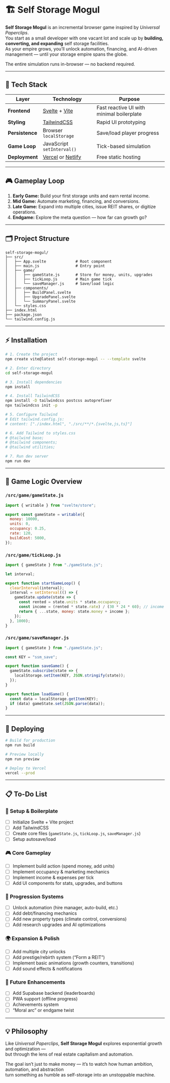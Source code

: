 # 🏗️ Self Storage Mogul

**Self Storage Mogul** is an incremental browser game inspired by *Universal Paperclips*.  
You start as a small developer with one vacant lot and scale up by **building, converting, and expanding** self storage facilities.  
As your empire grows, you’ll unlock automation, financing, and AI-driven management — until your storage empire spans the globe.

The entire simulation runs in-browser — no backend required.

---

## 🧱 Tech Stack

| Layer | Technology | Purpose |
|-------|-------------|----------|
| **Frontend** | [Svelte](https://svelte.dev) + [Vite](https://vitejs.dev) | Fast reactive UI with minimal boilerplate |
| **Styling** | [TailwindCSS](https://tailwindcss.com) | Rapid UI prototyping |
| **Persistence** | Browser `localStorage` | Save/load player progress |
| **Game Loop** | JavaScript `setInterval()` | Tick-based simulation |
| **Deployment** | [Vercel](https://vercel.com) or [Netlify](https://www.netlify.com/) | Free static hosting |

---

## 🎮 Gameplay Loop

1. **Early Game:** Build your first storage units and earn rental income.  
2. **Mid Game:** Automate marketing, financing, and conversions.  
3. **Late Game:** Expand into multiple cities, issue REIT shares, or digitize operations.  
4. **Endgame:** Explore the meta question — how far can growth go?

---

## 🗂 Project Structure

```
self-storage-mogul/
├── src/
│   ├── App.svelte             # Root component
│   ├── main.js                # Entry point
│   ├── game/
│   │   ├── gameState.js       # Store for money, units, upgrades
│   │   ├── tickLoop.js        # Main game tick
│   │   └── saveManager.js     # Save/load logic
│   ├── components/
│   │   ├── BuildPanel.svelte
│   │   ├── UpgradePanel.svelte
│   │   └── SummaryPanel.svelte
│   └── styles.css
├── index.html
├── package.json
└── tailwind.config.js
```

---

## ⚡ Installation

```bash
# 1. Create the project
npm create vite@latest self-storage-mogul -- --template svelte

# 2. Enter directory
cd self-storage-mogul

# 3. Install dependencies
npm install

# 4. Install TailwindCSS
npm install -D tailwindcss postcss autoprefixer
npx tailwindcss init -p

# 5. Configure Tailwind
# Edit tailwind.config.js:
# content: ["./index.html", "./src/**/*.{svelte,js,ts}"]

# 6. Add Tailwind to styles.css
# @tailwind base;
# @tailwind components;
# @tailwind utilities;

# 7. Run dev server
npm run dev
```

---

## 🧩 Game Logic Overview

### `/src/game/gameState.js`
```js
import { writable } from "svelte/store";

export const gameState = writable({
  money: 10000,
  units: 0,
  occupancy: 0.25,
  rate: 120,
  buildCost: 5000,
});
```

### `/src/game/tickLoop.js`
```js
import { gameState } from "./gameState.js";

let interval;

export function startGameLoop() {
  clearInterval(interval);
  interval = setInterval(() => {
    gameState.update(state => {
      const rented = state.units * state.occupancy;
      const income = (rented * state.rate) / (30 * 24 * 60); // income per minute
      return { ...state, money: state.money + income };
    });
  }, 1000);
}
```

### `/src/game/saveManager.js`
```js
import { gameState } from "./gameState.js";

const KEY = "ssm_save";

export function saveGame() {
  gameState.subscribe(state => {
    localStorage.setItem(KEY, JSON.stringify(state));
  });
}

export function loadGame() {
  const data = localStorage.getItem(KEY);
  if (data) gameState.set(JSON.parse(data));
}
```

---

## 🚀 Deploying

```bash
# Build for production
npm run build

# Preview locally
npm run preview

# Deploy to Vercel
vercel --prod
```

---

## 📋 To-Do List

### 🧩 Setup & Boilerplate
- [ ] Initialize Svelte + Vite project  
- [ ] Add TailwindCSS  
- [ ] Create core files (`gameState.js`, `tickLoop.js`, `saveManager.js`)  
- [ ] Setup autosave/load  

### 🎮 Core Gameplay
- [ ] Implement build action (spend money, add units)  
- [ ] Implement occupancy & marketing mechanics  
- [ ] Implement income & expenses per tick  
- [ ] Add UI components for stats, upgrades, and buttons  

### 🧠 Progression Systems
- [ ] Unlock automation (hire manager, auto-build, etc.)  
- [ ] Add debt/financing mechanics  
- [ ] Add new property types (climate control, conversions)  
- [ ] Add research upgrades and AI optimizations  

### 🌍 Expansion & Polish
- [ ] Add multiple city unlocks  
- [ ] Add prestige/rebirth system (“Form a REIT”)  
- [ ] Implement basic animations (growth counters, transitions)  
- [ ] Add sound effects & notifications  

### 🧰 Future Enhancements
- [ ] Add Supabase backend (leaderboards)  
- [ ] PWA support (offline progress)  
- [ ] Achievements system  
- [ ] “Moral arc” or endgame twist  

---

## 💡 Philosophy

Like *Universal Paperclips*, **Self Storage Mogul** explores exponential growth and optimization —  
but through the lens of real estate capitalism and automation.  

The goal isn’t just to make money — it’s to watch how human ambition, automation, and abstraction  
turn something as humble as self-storage into an unstoppable machine.
